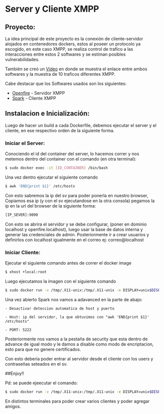 # Server y Cliente XMPP

## Proyecto:

La idea principal de este proyecto es la conexión de cliente-servidor alojados en contenedores dockers, 
estos al poseer un protocolo ya escogido, en este caso XMPP, se realiza control de trafico a las interacciones
entre estos 2 softwares y se estiman posibles vulnerabilidades.

También se creó un [Video](https://www.youtube.com/watch?v=8VsujzifV5o) en donde se muestra el enlace entre ambos softwares
y la muestra de 10 traficos diferentes XMPP.

Cabe destacar que los Softwares usados son los siguientes:

* [Openfire] - Servidor XMPP
* [Spark] - Cliente XMPP

## Instalacion e Inicialización:

Luego de hacer un build a cada Dockerfile, debemos ejecutar el server y el cliente, en ese respectivo
orden de la siguiente forma.

### Iniciar el Server:

Conociendo el id del container del server, lo hacemos correr y nos metemos dentro del container
con el comando (en otra terminal):

```sh
$ sudo docker exec -it [ID_CONTAINER] /bin/bash
```

Una vez dentro ejecutar el siguiente comando 

```sh
$ awk 'END{print $1}' /etc/hosts

```

Con esto sabremos la ip del sv para poder ponerla en nuestro browser, Copiamos esa ip (y con el sv ejecutandose en la otra consola) 
pegamos la ip en la url del browser de la siguiente forma:

```sh
[IP_SEVER]:9090
```

Con esto se abrira el servidor y se debe configurar, (poner en dominio localhost y openfire.localhost), luego usar la base de datos interna y generar las credenciales de admin. 
Posteriormente ir a crear usuarios y definirlos con localhost igualmente en el correo ej: correo@localhost

### Iniciar Cliente:

Ejecutar el siguiente comando antes de correr el docker image

```sh
$ xhost +local:root
```

Luego ejecutamos la imagen con el siguiente comando

```sh
$ sudo docker run -v /tmp/.X11-unix:/tmp/.X11-unix -e DISPLAY=unix$DISPLAY [Image-ID]
```

Una vez abierto Spark nos vamos a adavanced en la parte de abajo:

    - Desactivar deteccion automatica de host y puerto

    - Host: ip del servidor, la que obtuvimos con "awk 'END{print $1}' /etc/hosts"

    - PORT: 5222

Posteriormente nos vamos a la pestaña de security que esta dentro de advance de igual modo y le damos a disable como modo de encriptacion, esto para que no genere certificados.


Con esto deberia poder entrar al servidor desde el cliente con los users y contraseñas seteados en el sv.

##Enjoy!!

Pd: se puede ejeecutar el comando:
```sh
$ sudo docker run -v /tmp/.X11-unix:/tmp/.X11-unix -e DISPLAY=unix$DISPLAY [Image-ID] 
```
En distintos terminales para poder crear varios clientes y poder agregar amigos.




[//]: #

[Openfire]: <https://github.com/igniterealtime/Openfire>
[Spark]: <https://www.igniterealtime.org/projects/spark/>



